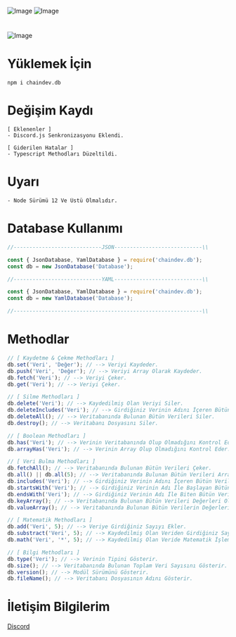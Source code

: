 ![Image](https://img.shields.io/npm/v/chaindev.db?style=flat-square&color=0091EA)
![Image](https://img.shields.io/npm/dt/chaindev.db.svg?style=flat-square&color=0091EA&maxAge=3600) 
#
![Image](https://cdn.glitch.com/36cacdd9-ec87-4187-829d-b9b82de904c3%2Fchaindev-db.png?v=1614557240999)
#
# Yüklemek İçin
```npm
npm i chaindev.db
```

# Değişim Kaydı
```
[ Eklenenler ]
- Discord.js Senkronizasyonu Eklendi.

[ Giderilen Hatalar ]
- Typescript Methodları Düzeltildi.
```

# Uyarı
```
- Node Sürümü 12 Ve Üstü Olmalıdır.
```

# Database Kullanımı
```javascript
//----------------------------JSON----------------------------\\

const { JsonDatabase, YamlDatabase } = require('chaindev.db');
const db = new JsonDatabase('Database');

//----------------------------YAML----------------------------\\

const { JsonDatabase, YamlDatabase } = require('chaindev.db');
const db = new YamlDatabase('Database');

//------------------------------------------------------------\\
```

# Methodlar
```javascript
// [ Kaydetme & Çekme Methodları ]
db.set('Veri', 'Değer'); // --> Veriyi Kaydeder.
db.push('Veri', 'Değer'); // --> Veriyi Array Olarak Kaydeder.
db.fetch('Veri'); // --> Veriyi Çeker.
db.get('Veri'); // --> Veriyi Çeker.

// [ Silme Methodları ]
db.delete('Veri'); // --> Kaydedilmiş Olan Veriyi Siler.
db.deleteIncludes('Veri'); // --> Girdiğiniz Verinin Adını İçeren Bütün Verileri Siler.
db.deleteAll(); // --> Veritabanında Bulunan Bütün Verileri Siler.
db.destroy(); // --> Veritabanı Dosyasını Siler.

// [ Boolean Methodları ]
db.has('Veri'); // --> Verinin Veritabanında Olup Olmadığını Kontrol Eder.
db.arrayHas('Veri'); // --> Verinin Array Olup Olmadığını Kontrol Eder.

// [ Veri Bulma Methodları ]
db.fetchAll(); // --> Veritabanında Bulunan Bütün Verileri Çeker.
db.all() || db.all(5); // --> Veritabanında Bulunan Bütün Verileri Array İçine Ekler Ve Çeker.
db.includes('Veri'); // --> Girdiğiniz Verinin Adını İçeren Bütün Verileri Array İçine Ekler.
db.startsWith('Veri'); // --> Girdiğiniz Verinin Adı İle Başlayan Bütün Verileri Array İçine Ekler.
db.endsWith('Veri'); // --> Girdiğiniz Verinin Adı İle Biten Bütün Verileri Array İçine Ekler.
db.keyArray(); // --> Veritabanında Bulunan Bütün Verileri Değerleri Olmadan Array İçine Ekler.
db.valueArray(); // --> Veritabanında Bulunan Bütün Verilerin Değerlerini Array İçine Ekler.

// [ Matematik Methodları ]
db.add('Veri', 5); // --> Veriye Girdiğiniz Sayıyı Ekler.
db.substract('Veri', 5); // --> Kaydedilmiş Olan Veriden Girdiğiniz Sayıyı Çıkarır.
db.math('Veri', '*', 5); // --> Kaydedilmiş Olan Veride Matematik İşlemi Yapar.

// [ Bilgi Methodları ]
db.type('Veri'); // --> Verinin Tipini Gösterir.
db.size(); // --> Veritabanında Bulunan Toplam Veri Sayısını Gösterir.
db.version(); // --> Modül Sürümünü Gösterir.
db.fileName(); // --> Veritabanı Dosyasının Adını Gösterir.
```
# İletişim Bilgilerim
[Discord](https://discord.gg/rVnKDGcRKR) 
